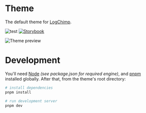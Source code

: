 # Theme

The default theme for [LogChimp](https://github.com/logchimp/logchimp).

![test](https://github.com/logchimp/logchimp/workflows/test/badge.svg?branch=main) [![Storybook](https://cdn.jsdelivr.net/gh/storybookjs/brand@main/badge/badge-storybook.svg)](https://components.logchimp.codecarrot.net/)


![Theme preview](https://cdn.logchimp.codecarrot.net/logchimp-home-preview.png)

# Development

You'll need [Node](https://nodejs.org/) _(see package.json for required engine)_, and [pnpm](https://pnpm.io/) installed globally. After that, from the theme's root directory:

```bash
# install dependencies
pnpm install

# run development server
pnpm dev
```

